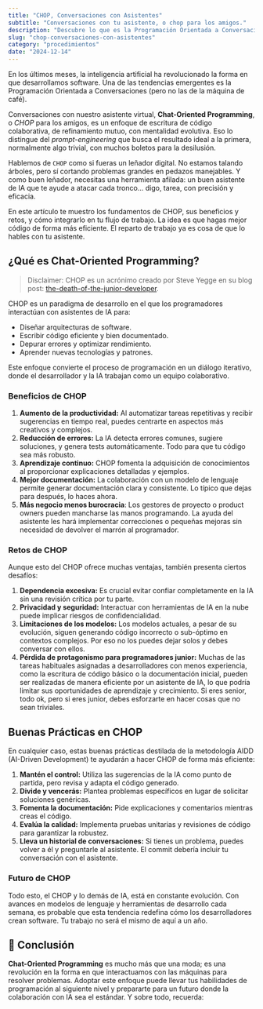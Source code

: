 ```yaml
---
title: "CHOP, Conversaciones con Asistentes"
subtitle: "Conversaciones con tu asistente, o chop para los amigos."
description: "Descubre lo que es la Programación Orientada a Conversaciones y cómo puede transformar tu flujo de trabajo con asistentes de IA"
slug: "chop-conversaciones-con-asistentes"
category: "procedimientos"
date: "2024-12-14"
---
```

  
En los últimos meses, la inteligencia artificial ha revolucionado la forma en que desarrollamos software. Una de las tendencias emergentes es la Programación Orientada a Conversaciones (pero no las de la máquina de café).

Conversaciones con nuestro asistente virtual, **Chat-Oriented Programming**, o *CHOP* para los amigos, es un enfoque de escritura de código colaborativa, de refinamiento mutuo, con mentalidad evolutiva. Eso lo distingue del _prompt-engineering_ que busca el resultado ideal a la primera, normalmente algo trivial, con muchos boletos para la desilusión.

Hablemos de `CHOP` como si fueras un leñador digital. No estamos talando árboles, pero sí cortando problemas grandes en pedazos manejables. Y como buen leñador, necesitas una herramienta afilada: un buen asistente de IA que te ayude a atacar cada tronco… digo, tarea, con precisión y eficacia. 

En este artículo te muestro los fundamentos de CHOP, sus beneficios y retos, y cómo integrarlo en tu flujo de trabajo. La idea es que hagas mejor código de forma más eficiente. El reparto de trabajo ya es cosa de que lo hables con tu asistente.

## ¿Qué es Chat-Oriented Programming?

> Disclaimer: CHOP es un acrónimo creado por Steve Yegge en su blog post:  [the-death-of-the-junior-developer](https://sourcegraph.com/blog/the-death-of-the-junior-developer).

CHOP es un paradigma de desarrollo en el que los programadores interactúan con asistentes de IA para:

- Diseñar arquitecturas de software.
- Escribir código eficiente y bien documentado.
- Depurar errores y optimizar rendimiento.
- Aprender nuevas tecnologías y patrones.

Este enfoque convierte el proceso de programación en un diálogo iterativo, donde el desarrollador y la IA trabajan como un equipo colaborativo.

### Beneficios de CHOP

1. **Aumento de la productividad:** Al automatizar tareas repetitivas y recibir sugerencias en tiempo real, puedes centrarte en aspectos más creativos y complejos.
2. **Reducción de errores:** La IA detecta errores comunes, sugiere soluciones, y genera tests automáticamente. Todo para que tu código sea más robusto.
3. **Aprendizaje continuo:** CHOP fomenta la adquisición de conocimientos al proporcionar explicaciones detalladas y ejemplos.
4. **Mejor documentación:** La colaboración con un modelo de lenguaje permite generar documentación clara y consistente. Lo típico que dejas para después, lo haces ahora.
5. **Más negocio menos burocracia**: Los gestores de proyecto o product owners pueden mancharse las manos programando. La ayuda del asistente les hará implementar correcciones o pequeñas  mejoras sin necesidad de devolver el marrón al programador.

### Retos de CHOP

Aunque esto del CHOP ofrece muchas ventajas, también presenta ciertos desafíos:

1. **Dependencia excesiva:** Es crucial evitar confiar completamente en la IA sin una revisión crítica por tu parte.
2. **Privacidad y seguridad:** Interactuar con herramientas de IA en la nube puede implicar riesgos de confidencialidad.
3. **Limitaciones de los modelos:** Los modelos actuales, a pesar de su evolución, siguen generando código incorrecto o sub-óptimo en contextos complejos. Por eso no los puedes dejar solos y debes conversar con ellos.
4. **Pérdida de protagonismo para programadores junior:** Muchas de las tareas habituales asignadas a desarrolladores con menos experiencia, como la escritura de código básico o la documentación inicial, pueden ser realizadas de manera eficiente por un asistente de IA, lo que podría limitar sus oportunidades de aprendizaje y crecimiento. Si eres senior, todo ok, pero si eres junior, debes esforzarte en hacer cosas que no sean triviales.

## Buenas Prácticas en CHOP

En cualquier caso, estas buenas prácticas destilada de la metodología AIDD (AI-Driven Development) te ayudarán a hacer CHOP de forma más eficiente:

1. **Mantén el control:** Utiliza las sugerencias de la IA como punto de partida, pero revisa y adapta el código generado.
2. **Divide y vencerás:** Plantea problemas específicos en lugar de solicitar soluciones genéricas.
3. **Fomenta la documentación:** Pide explicaciones y comentarios mientras creas el código.
4. **Evalúa la calidad:** Implementa pruebas unitarias y revisiones de código para garantizar la robustez.
5. **Lleva un historial de conversaciones:** Si tienes un problema, puedes volver a él y preguntarle al asistente. El commit debería incluir tu conversación con el asistente.

### Futuro de CHOP

Todo esto, el CHOP y lo demás de IA, está en constante evolución. Con avances en modelos de lenguaje y herramientas de desarrollo cada semana, es probable que esta tendencia redefina cómo los desarrolladores crean software. Tu trabajo no será el mismo de aquí a un año.

## 🌿 Conclusión

**Chat-Oriented Programming** es mucho más que una moda; es una revolución en la forma en que interactuamos con las máquinas para resolver problemas. Adoptar este enfoque puede llevar tus habilidades de programación al siguiente nivel y prepararte para un futuro donde la colaboración con IA sea el estándar. Y sobre todo, recuerda:



